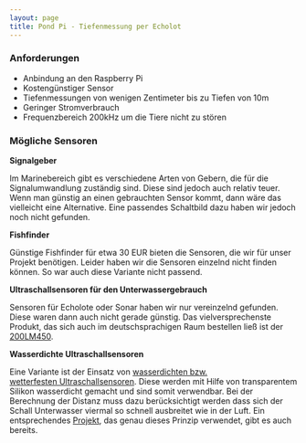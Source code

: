 ```yaml
---
layout: page
title: Pond Pi - Tiefenmessung per Echolot
---
```

### Anforderungen

*   Anbindung an den Raspberry Pi
*   Kostengünstiger Sensor
*   Tiefenmessungen von wenigen Zentimeter bis zu Tiefen von 10m
*   Geringer Stromverbrauch
*   Frequenzbereich 200kHz um die Tiere nicht zu stören

### Mögliche Sensoren

**Signalgeber**

Im Marinebereich gibt es verschiedene Arten von Gebern, die für die Signalumwandlung zuständig sind. Diese sind jedoch auch relativ teuer. Wenn man günstig an einen gebrauchten Sensor kommt, dann wäre das vielleicht eine Alternative. Eine passendes Schaltbild dazu haben wir jedoch noch nicht gefunden.

**Fishfinder**

Günstige Fishfinder für etwa 30 EUR bieten die Sensoren, die wir für unser Projekt benötigen. Leider haben wir die Sensoren einzelnd nicht finden können. So war auch diese Variante nicht passend.

**Ultraschallsensoren für den Unterwassergebrauch**

Sensoren für Echolote oder Sonar haben wir nur vereinzelnd gefunden. Diese waren dann auch nicht gerade günstig. Das vielversprechenste Produkt, das sich auch im deutschsprachigen Raum bestellen ließ ist der [200LM450](http://www.sander-electronic.de/ultraschall-unter-wasser.html).

**Wasserdichte Ultraschallsensoren**

Eine Variante ist der Einsatz von [wasserdichten bzw. wetterfesten Ultraschallsensoren](http://www.maxbotix.com/Ultrasonic_Sensors/MB7072.htm). Diese werden mit Hilfe von transparentem Silikon wasserdicht gemacht und sind somit verwendbar. Bei der Berechnung der Distanz muss dazu berücksichtigt werden dass sich der Schall Unterwasser viermal so schnell ausbreitet wie in der Luft. Ein entsprechendes [Projekt](https://coconutpi.wordpress.com/), das genau dieses Prinzip verwendet, gibt es auch bereits.